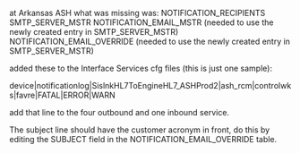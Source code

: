 
at Arkansas ASH what was missing was:
NOTIFICATION_RECIPIENTS
SMTP_SERVER_MSTR
NOTIFICATION_EMAIL_MSTR (needed to use the newly created entry in SMTP_SERVER_MSTR)
NOTIFICATION_EMAIL_OVERRIDE (needed to use the newly created entry in SMTP_SERVER_MSTR)

added these to the Interface Services cfg files (this is just one sample):

device|notificationlog|SislnkHL7ToEngineHL7_ASHProd2|ash_rcm|controlwks|favre|FATAL|ERROR|WARN

add that line to the four outbound and one inbound service.

The subject line should have the customer acronym in front, do this by editing the SUBJECT field in the NOTIFICATION_EMAIL_OVERRIDE table.
